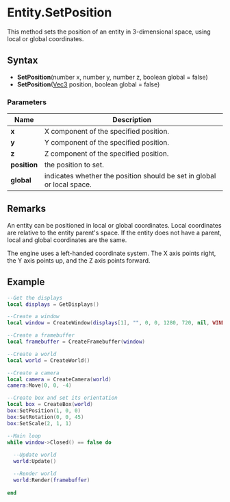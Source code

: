 # Entity.SetPosition
This method sets the position of an entity in 3-dimensional space, using local or global coordinates.

## Syntax
* **SetPosition**(number x, number y, number z, boolean global = false)
* **SetPosition**([Vec3](LUA_Vec3.md) position, boolean global = false)

### Parameters
| Name | Description |
| ------ | ------ |
| **x** | X component of the specified position. |
| **y** | Y component of the specified position. |
| **z** | Z component of the specified position. |
| **position** | the position to set. |
| **global** | indicates whether the position should be set in global or local space. |

## Remarks
An entity can be positioned in local or global coordinates. Local coordinates are relative to the entity parent's space. If the entity does not have a parent, local and global coordinates are the same.

The engine uses a left-handed coordinate system. The X axis points right, the Y axis points up, and the Z axis points forward.

## Example
```Lua
--Get the displays
local displays = GetDisplays()

--Create a window
local window = CreateWindow(displays[1], "", 0, 0, 1280, 720, nil, WINDOW_CENTER | WINDOW_TITLEBAR)

--Create a framebuffer
local framebuffer = CreateFramebuffer(window)

--Create a world
local world = CreateWorld()

--Create a camera
local camera = CreateCamera(world)
camera:Move(0, 0, -4)

--Create box and set its orientation
local box = CreateBox(world) 
box:SetPosition(1, 0, 0)
box:SetRotation(0, 0, 45)
box:SetScale(2, 1, 1)

--Main loop
while window->Closed() == false do
  
  --Update world
  world:Update()

  --Render world
  world:Render(framebuffer)
  
end
```
